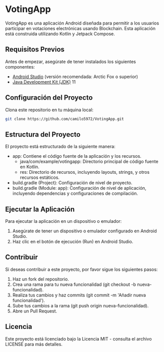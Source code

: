 # VotingApp

VotingApp es una aplicación Android diseñada para permitir a los usuarios participar en votaciones electrónicas usando Blockchain. Esta aplicación está construida utilizando Kotlin y Jetpack Compose.

## Requisitos Previos

Antes de empezar, asegúrate de tener instalados los siguientes componentes:

- [Android Studio](https://developer.android.com/studio) (versión recomendada: Arctic Fox o superior)
- [Java Development Kit (JDK)](https://www.oracle.com/java/technologies/javase-jdk11-downloads.html) 11

## Configuración del Proyecto

Clona este repositorio en tu máquina local:

```bash
git clone https://github.com/camilo5972/VotingApp.git
```

## Estructura del Proyecto

El proyecto está estructurado de la siguiente manera:

- app: Contiene el código fuente de la aplicación y los recursos.
    - java/com/example/votingapp: Directorio principal de código fuente en Kotlin.
    - res: Directorio de recursos, incluyendo layouts, strings, y otros recursos estáticos.
- build.gradle (Project): Configuración de nivel de proyecto.
- build.gradle (Module: app): Configuración de nivel de aplicación, incluyendo dependencias y configuraciones de compilación.

## Ejecutar la Aplicación

Para ejecutar la aplicación en un dispositivo o emulador:

1. Asegúrate de tener un dispositivo o emulador configurado en Android Studio.
2. Haz clic en el botón de ejecución (Run) en Android Studio.

## Contribuir

Si deseas contribuir a este proyecto, por favor sigue los siguientes pasos:

1. Haz un fork del repositorio.
2. Crea una rama para tu nueva funcionalidad (git checkout -b nueva-funcionalidad).
3. Realiza tus cambios y haz commits (git commit -m 'Añadir nueva funcionalidad').
4. Sube tus cambios a la rama (git push origin nueva-funcionalidad).
5. Abre un Pull Request.

## Licencia

Este proyecto está licenciado bajo la Licencia MIT - consulta el archivo LICENSE para más detalles.